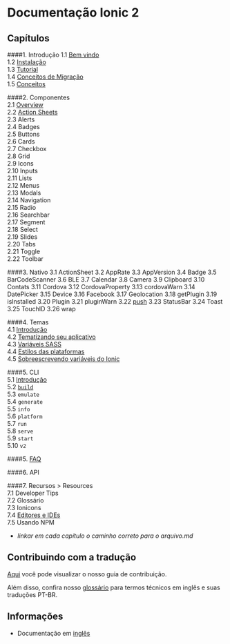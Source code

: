 # Documentação Ionic 2


## Capítulos  

####1. Introdução 
1.1 [Bem vindo](chapters/01-introducao/01a-welcome.md)   
1.2 [Instalação](chapters/01-introducao/01b-instalation.md)   
1.3 [Tutorial](chapters/01-introducao/01c-tutorial.md)  
1.4 [Conceitos de Migração](chapters/01-introducao/01d-migration.md)  
1.5 [Conceitos](chapters/01-introducao/01e-core-concepts.md)  

####2. Componentes    
2.1 [Overview](chapters/02-componentes/2a-overview.md)   
2.2 [Action Sheets](chapters/02-componentes/2b-action-sheets.md)  
2.3 Alerts  
2.4 Badges  
2.5 Buttons  
2.6 Cards  
2.7 Checkbox  
2.8 Grid  
2.9 Icons  
2.10 Inputs  
2.11 Lists  
2.12 Menus  
2.13 Modals  
2.14 Navigation  
2.15 Radio  
2.16 Searchbar  
2.17 Segment  
2.18 Select  
2.19 Slides  
2.20 Tabs  
2.21 Toggle  
2.22 Toolbar 

####3. Nativo
3.1 ActionSheet
3.2 AppRate
3.3 AppVersion
3.4 Badge
3.5 BarCodeScanner
3.6 BLE
3.7 Calendar
3.8 Camera
3.9 Clipboard
3.10 Contats
3.11 Cordova
3.12 CordovaProperty
3.13 cordovaWarn
3.14 DatePicker
3.15 Device
3.16 Facebook
3.17 Geolocation
3.18 getPlugin
3.19 isInstalled
3.20 Plugin
3.21 pluginWarn
3.22 [push](chapters/03-nativo/3v-push.md)
3.23 StatusBar
3.24 Toast
3.25 TouchID
3.26 wrap

####4. Temas  
4.1 [Introdução](chapters/04-temas/4a-intro.md)  
4.2 [Tematizando seu aplicativo](chapters/04-temas/4b-theming-your-ionic-app.md)  
4.3 [Variáveis SASS](chapters/04-temas/4c-sass-variables.md)  
4.4 [Estilos das plataformas](chapters/04-temas/4d-platform-vars.md)  
4.5 [Sobreescrevendo variáveis do Ionic](chapters/04-temas/4e-overriding-ionic-variables.md) 

####5. CLI  
5.1 [Introdução](chapters/04-cli/4a-intro.md)   
5.2 [`build`](chapters/04-cli/4b-build.md)  
5.3 `emulate`  
5.4 `generate`  
5.5 `info`  
5.6 `platform`  
5.7 `run`  
5.8 `serve`  
5.9 `start`  
5.10 `v2` 

####5. [FAQ](chapters/05-faq/01-faq.md) 

####6. API 

####7. Recursos > Resources  
7.1 Developer Tips  
7.2 Glossário  
7.3 Ionicons  
7.4 [Editores e IDEs](chapters/07-recursos/07d-editors-and-ides.md)   
7.5 Usando NPM  

- *linkar em cada capítulo o caminho correto para o arquivo.md*


## Contribuindo com a tradução  

[Aqui](https://github.com/IonicBrazil/ionic2-docs/blob/master/CONTRIBUTING.md) você pode visualizar o nosso guia de contribuição.  

Além disso, confira nosso [glossário](https://github.com/IonicBrazil/ionic2-docs/blob/master/glossario.md) para termos técnicos em inglês e suas traduções PT-BR.


## Informações  

* Documentação em [inglês](http://ionicframework.com/docs/v2/)
